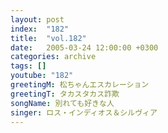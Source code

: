 ```yaml
---
layout: post
index:  "182"
title:  "vol.182"
date:   2005-03-24 12:00:00 +0300
categories: archive
tags: []
youtube: "182"
greetingM: 松ちゃんエスカレーション
greetingT: タカスタカス詐欺
songName: 別れても好きな人
singer: ロス・インディオス＆シルヴィア
---
```

